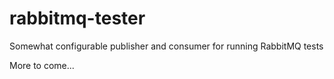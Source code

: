 # rabbitmq-tester
Somewhat configurable publisher and consumer for running RabbitMQ tests

More to come...
